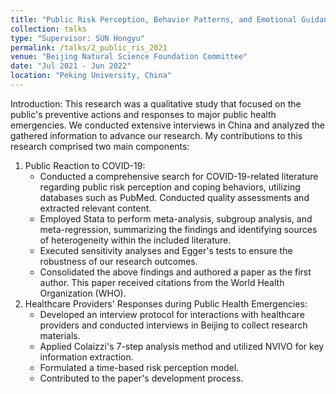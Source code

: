 ```yaml
---
title: "Public Risk Perception, Behavior Patterns, and Emotional Guidance Under Major Public Health Emergency"
collection: talks
type: "Supervisor: SUN Hongyu"
permalink: /talks/2_public_ris_2021
venue: "Beijing Natural Science Foundation Committee"
date: "Jul 2021 - Jun 2022"
location: "Peking University, China"
---
```


Introduction:
This research was a qualitative study that focused on the public's preventive actions and responses to major public health emergencies. We conducted extensive interviews in China and analyzed the gathered information to advance our research. My contributions to this research comprised two main components:
1. Public Reaction to COVID-19:
   * Conducted a comprehensive search for COVID-19-related literature regarding public risk perception and coping behaviors, utilizing databases such as PubMed. Conducted quality assessments and extracted relevant content.
   * Employed Stata to perform meta-analysis, subgroup analysis, and meta-regression, summarizing the findings and identifying sources of heterogeneity within the included literature.
   * Executed sensitivity analyses and Egger's tests to ensure the robustness of our research outcomes.
   * Consolidated the above findings and authored a paper as the first author. This paper received citations from the World Health Organization (WHO).
2. Healthcare Providers' Responses during Public Health Emergencies:
   * Developed an interview protocol for interactions with healthcare providers and conducted interviews in Beijing to collect research materials.
   * Applied Colaizzi's 7-step analysis method and utilized NVIVO for key information extraction.
   * Formulated a time-based risk perception model.
   * Contributed to the paper's development process.
